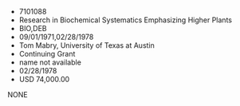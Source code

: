 * 7101088
* Research in Biochemical Systematics Emphasizing Higher      Plants
* BIO,DEB
* 09/01/1971,02/28/1978
* Tom Mabry, University of Texas at Austin
* Continuing Grant
*   name not available
* 02/28/1978
* USD 74,000.00

NONE